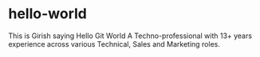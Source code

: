 # hello-world
This is Girish saying Hello Git World
A Techno-professional with 13+ years experience across various Technical, Sales and Marketing roles.
